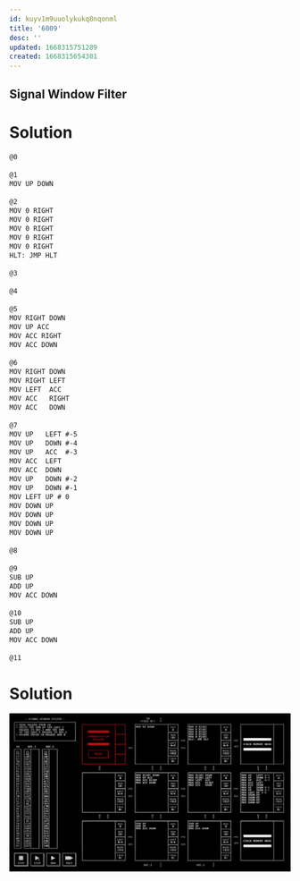 ```yaml
---
id: kuyv1m9uuolykukq8nqonml
title: '6009'
desc: ''
updated: 1668315751289
created: 1668315654301
---
```

## Signal Window Filter

# Solution

```
@0

@1
MOV UP DOWN

@2
MOV 0 RIGHT
MOV 0 RIGHT
MOV 0 RIGHT
MOV 0 RIGHT
MOV 0 RIGHT
HLT: JMP HLT

@3

@4

@5
MOV RIGHT DOWN
MOV UP ACC
MOV ACC RIGHT
MOV ACC DOWN

@6
MOV RIGHT DOWN
MOV RIGHT LEFT
MOV LEFT  ACC
MOV ACC   RIGHT
MOV ACC   DOWN

@7
MOV UP   LEFT #-5
MOV UP   DOWN #-4
MOV UP   ACC  #-3
MOV ACC  LEFT
MOV ACC  DOWN
MOV UP   DOWN #-2
MOV UP   DOWN #-1
MOV LEFT UP # 0
MOV DOWN UP
MOV DOWN UP
MOV DOWN UP
MOV DOWN UP

@8

@9
SUB UP
ADD UP
MOV ACC DOWN

@10
SUB UP
ADD UP
MOV ACC DOWN

@11

```

# Solution

![](/assets/images/2022-11-13-10-32-25.png)
